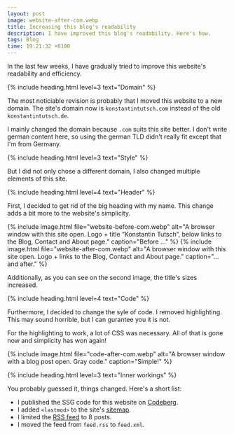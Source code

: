 ```yaml
---
layout: post
image: website-after-com.webp
title: Increasing this blog's readability
description: I have improved this blog's readability. Here's how.
tags: Blog
time: 19:21:32 +0100
---
```


In the last few weeks, I have gradually tried to improve this website's readability and efficiency.

{% include heading.html level=3 text="Domain" %}

The most noticiable revision is probably that I moved this website to a new domain. The site's domain now is `konstantintutsch.com` instead of the old `konstantintutsch.de`.

I mainly changed the domain because `.com` suits this site better. I don't write german content here, so using the german TLD didn't really fit except that I'm from Germany.

{% include heading.html level=3 text="Style" %}

But I did not only chose a different domain, I also changed multiple elements of this site.

{% include heading.html level=4 text="Header" %}

First, I decided to get rid of the big heading with my name. This change adds a bit more to the website's simplicity.

{% include image.html file="website-before-com.webp" alt="A browser window with this site open. Logo + title “Konstantin Tutsch”, below links to the Blog, Contact and About page." caption="Before …" %}
{% include image.html file="website-after-com.webp" alt="A browser window with this site open. Logo + links to the Blog, Contact and About page." caption="… and after." %}

Additionally, as you can see on the second image, the title's sizes increased.

{% include heading.html level=4 text="Code" %}

Furthermore, I decided to change the syle of code. I removed highlighting. This may sound horrible, but I can gurantee you it is not.

For the highlighting to work, a lot of CSS was necessary. All of that is gone now and simplicity has won again!

{% include image.html file="code-after-com.webp" alt="A browser window with a blog post open. Gray code." caption="Simple!" %}

{% include heading.html level=3 text="Inner workings" %}

You probably guessed it, things changed. Here's a short list:

- I published the SSG code for this website on [Codeberg](https://codeberg.org/konstantintutsch/Website).
- I added `<lastmod>` to the site's [sitemap](/sitemap.xml).
- I limited the [RSS feed](/feed.xml) to 8 posts.
- I moved the feed from `feed.rss` to `feed.xml`.
